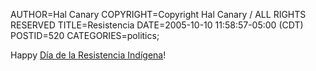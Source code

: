 AUTHOR=Hal Canary
COPYRIGHT=Copyright Hal Canary / ALL RIGHTS RESERVED
TITLE=Resistencia
DATE=2005-10-10 11:58:57-05:00 (CDT)
POSTID=520
CATEGORIES=politics;

Happy [Día de la Resistencia Indígena](http://en.wikipedia.org/wiki/D%C3%ADa_de_la_Resistencia_Ind%C3%ADgena)!
